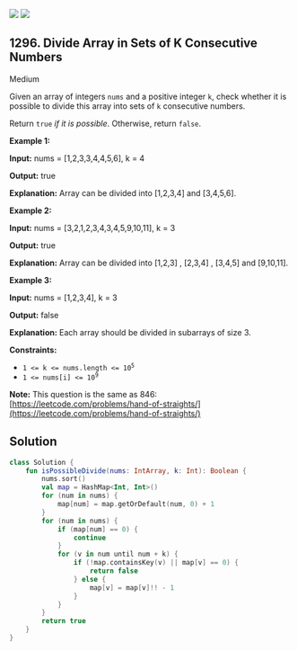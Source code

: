 [![](https://img.shields.io/github/stars/javadev/LeetCode-in-Kotlin?label=Stars&style=flat-square)](https://github.com/javadev/LeetCode-in-Kotlin)
[![](https://img.shields.io/github/forks/javadev/LeetCode-in-Kotlin?label=Fork%20me%20on%20GitHub%20&style=flat-square)](https://github.com/javadev/LeetCode-in-Kotlin/fork)

## 1296\. Divide Array in Sets of K Consecutive Numbers

Medium

Given an array of integers `nums` and a positive integer `k`, check whether it is possible to divide this array into sets of `k` consecutive numbers.

Return `true` _if it is possible_. Otherwise, return `false`.

**Example 1:**

**Input:** nums = [1,2,3,3,4,4,5,6], k = 4

**Output:** true

**Explanation:** Array can be divided into [1,2,3,4] and [3,4,5,6].

**Example 2:**

**Input:** nums = [3,2,1,2,3,4,3,4,5,9,10,11], k = 3

**Output:** true

**Explanation:** Array can be divided into [1,2,3] , [2,3,4] , [3,4,5] and [9,10,11].

**Example 3:**

**Input:** nums = [1,2,3,4], k = 3

**Output:** false

**Explanation:** Each array should be divided in subarrays of size 3.

**Constraints:**

*   <code>1 <= k <= nums.length <= 10<sup>5</sup></code>
*   <code>1 <= nums[i] <= 10<sup>9</sup></code>

**Note:** This question is the same as 846: [https://leetcode.com/problems/hand-of-straights/](https://leetcode.com/problems/hand-of-straights/)

## Solution

```kotlin
class Solution {
    fun isPossibleDivide(nums: IntArray, k: Int): Boolean {
        nums.sort()
        val map = HashMap<Int, Int>()
        for (num in nums) {
            map[num] = map.getOrDefault(num, 0) + 1
        }
        for (num in nums) {
            if (map[num] == 0) {
                continue
            }
            for (v in num until num + k) {
                if (!map.containsKey(v) || map[v] == 0) {
                    return false
                } else {
                    map[v] = map[v]!! - 1
                }
            }
        }
        return true
    }
}
```